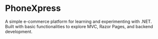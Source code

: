 # PhoneXpress
A simple e-commerce platform for learning and experimenting with .NET. Built with basic functionalities to explore MVC, Razor Pages, and backend development.
